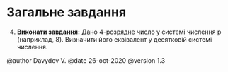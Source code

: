 # Загальне завдання

4. **Виконати завдання:** Дано 4-розрядне число у системі числення p (наприклад, 8). Визначити його еквівалент у десятковій системі числення.

@author Davydov V.
@date 26-oct-2020
@version 1.3

